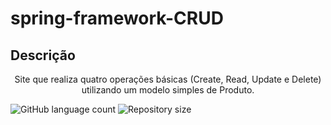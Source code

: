 # spring-framework-CRUD

## Descrição
<p align="center">Site que realiza quatro operações básicas (Create, Read, Update e Delete) utilizando um modelo simples de Produto.</p>

  <img alt="GitHub language count" src="https://img.shields.io/github/languages/count/gabrielsales311/spring-framework-CRUD?color=%2304D361">
  <img alt="Repository size" src="https://img.shields.io/github/repo-size/gabrielsales311/spring-framework-CRUD">

